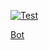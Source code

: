 [![Test](https://github-readme-stats.vercel.app/api/wakatime?username=voidpro&layout=compact)](https://wakatime.com/@voidpro)<br>

[Bot](https://discord.com/oauth2/authorize?client_id=1130546409913995354&permissions=8&scope=applications.commands%20bot)
